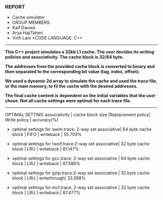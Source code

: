 ### REPORT

 * Cache simulator
 * GROUP MEMBERS:
 * Kaif Dauwa
 * Arya HajiTaheri
 * Vinh  Lam
 *CODE LANGUAGE: C++


****************************************************************************************************************************


**This C++ project simulates a 32kb L1 cache. The user decides its writing policies and associativity. The cache block is 32/64 byte.**

**The addresses from the provided cache block is converted to binary and then separated to the corresponding bit value (tag, index, offset).** 

**We used a dynamic 2d array to simulate the cache and used the trace file, or the main memory, to fil the cache with the desired addresses.** 

**The final cache content is dependent on the initial variables that the user chose. Not all cache settings were optimal for each trace file.**

****************************************************************************************************************************

 OPTIMAL SETTING			              	associativity     |	cache block size    |Replacement policy| Write policy | accuracy(%)

* optimal settings for swim.trace: 2-way set associative| 64 byte cache block |	FIFO	|  writeback  | 55.709%

* optimal settings for twolf.trace:2-way set associative| 32 byte cache block |	LRU		|  writeback  | 81.147%

* optimal settings for gcc.trace: 2-way set associative | 64 byte cache block |	LRU		|  writeback  | 87.586%

* optimal settings for gzip.trace:2-way set associative | 32 byte cache block |	LRU		| writethrough| 33.598%

* optimal settings for mcf.trace: 2-way set associative | 32 byte cache block |	LRU		|  writeback  | 87.477%
